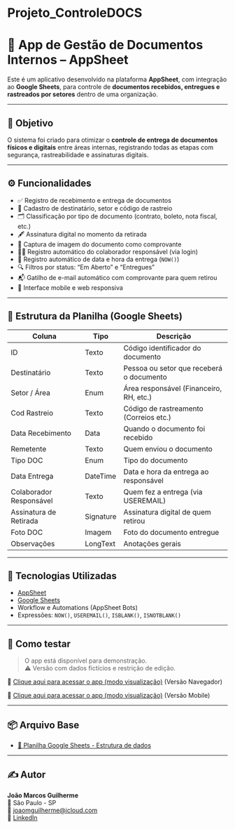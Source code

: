 # Projeto_ControleDOCS

# 📲 App de Gestão de Documentos Internos – AppSheet

Este é um aplicativo desenvolvido na plataforma **AppSheet**, com integração ao **Google Sheets**, para controle de **documentos recebidos, entregues e rastreados por setores** dentro de uma organização.

---

## 🎯 Objetivo

O sistema foi criado para otimizar o **controle de entrega de documentos físicos e digitais** entre áreas internas, registrando todas as etapas com segurança, rastreabilidade e assinaturas digitais.

---

## ⚙️ Funcionalidades

- ✅ Registro de recebimento e entrega de documentos
- 🧾 Cadastro de destinatário, setor e código de rastreio
- 🗂️ Classificação por tipo de documento (contrato, boleto, nota fiscal, etc.)
- 🖋️ Assinatura digital no momento da retirada
- 📸 Captura de imagem do documento como comprovante
- 🧑‍💻 Registro automático do colaborador responsável (via login)
- 📅 Registro automático de data e hora da entrega (`NOW()`)
- 🔍 Filtros por status: “Em Aberto” e “Entregues”
- 📬 Gatilho de e-mail automático com comprovante para quem retirou
- 📱 Interface mobile e web responsiva

---

## 🧱 Estrutura da Planilha (Google Sheets)

| Coluna                   | Tipo         | Descrição                                |
|--------------------------|--------------|-------------------------------------------|
| ID                       | Texto        | Código identificador do documento         |
| Destinatário             | Texto        | Pessoa ou setor que receberá o documento  |
| Setor / Área             | Enum         | Área responsável (Financeiro, RH, etc.)   |
| Cod Rastreio             | Texto        | Código de rastreamento (Correios etc.)    |
| Data Recebimento         | Data         | Quando o documento foi recebido           |
| Remetente                | Texto        | Quem enviou o documento                   |
| Tipo DOC                 | Enum         | Tipo do documento                         |
| Data Entrega             | DateTime     | Data e hora da entrega ao responsável     |
| Colaborador Responsável  | Texto        | Quem fez a entrega (via USEREMAIL)        |
| Assinatura de Retirada   | Signature    | Assinatura digital de quem retirou        |
| Foto DOC                 | Imagem       | Foto do documento entregue                |
| Observações              | LongText     | Anotações gerais                          |

---

## 🧠 Tecnologias Utilizadas

- [AppSheet](https://www.appsheet.com/)
- [Google Sheets](https://sheets.google.com)
- Workflow e Automations (AppSheet Bots)
- Expressões: `NOW()`, `USEREMAIL()`, `ISBLANK()`, `ISNOTBLANK()`

---

## 🚀 Como testar

> O app está disponível para demonstração.  
> ⚠️ Versão com dados fictícios e restrição de edição.

🔗 [Clique aqui para acessar o app (modo visualização)](https://www.appsheet.com/start/4df444b9-300c-40b5-acb4-d09118031a03) (Versão Navegador)

🔗 [Clique aqui para acessar o app (modo visualização)](https://www.appsheet.com/newshortcut/4df444b9-300c-40b5-acb4-d09118031a03) (Versão Mobile)

---

## 📦 Arquivo Base

- [📄 Planilha Google Sheets - Estrutura de dados](https://docs.google.com/spreadsheets/d/1Or8_8FbNJc4YxfVkBQVNGU650SRVYsovCpq90rtubrw/edit?usp=sharing)

---

## ✍️ Autor

**João Marcos Guilherme**  
📍 São Paulo - SP  
📧 joaomguilherme@icloud.com  
🔗 [LinkedIn](https://www.linkedin.com/in/jmguilherme/)
